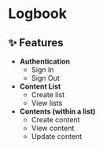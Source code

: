 # Logbook

## ✨ Features

- **Authentication**
  - Sign In
  - Sign Out
- **Content List**
  - Create list
  - View lists
- **Contents (within a list)**
  - Create content
  - View content
  - Update content
